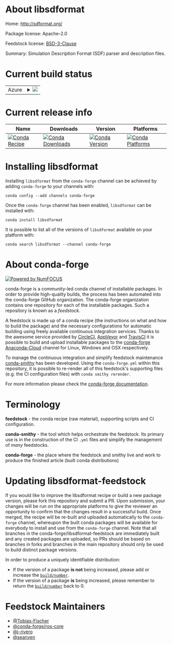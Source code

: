 About libsdformat
=================

Home: http://sdformat.org/

Package license: Apache-2.0

Feedstock license: [BSD-3-Clause](https://github.com/conda-forge/libsdformat-feedstock/blob/master/LICENSE.txt)

Summary: Simulation Description Format (SDF) parser and description files.


Current build status
====================


<table>
    
  <tr>
    <td>Azure</td>
    <td>
      <details>
        <summary>
          <a href="https://dev.azure.com/conda-forge/feedstock-builds/_build/latest?definitionId=8273&branchName=master">
            <img src="https://dev.azure.com/conda-forge/feedstock-builds/_apis/build/status/libsdformat-feedstock?branchName=master">
          </a>
        </summary>
        <table>
          <thead><tr><th>Variant</th><th>Status</th></tr></thead>
          <tbody><tr>
              <td>linux_64_boost_cpp1.72.0ruby2.5</td>
              <td>
                <a href="https://dev.azure.com/conda-forge/feedstock-builds/_build/latest?definitionId=8273&branchName=master">
                  <img src="https://dev.azure.com/conda-forge/feedstock-builds/_apis/build/status/libsdformat-feedstock?branchName=master&jobName=linux&configuration=linux_64_boost_cpp1.72.0ruby2.5" alt="variant">
                </a>
              </td>
            </tr><tr>
              <td>linux_64_boost_cpp1.72.0ruby2.6</td>
              <td>
                <a href="https://dev.azure.com/conda-forge/feedstock-builds/_build/latest?definitionId=8273&branchName=master">
                  <img src="https://dev.azure.com/conda-forge/feedstock-builds/_apis/build/status/libsdformat-feedstock?branchName=master&jobName=linux&configuration=linux_64_boost_cpp1.72.0ruby2.6" alt="variant">
                </a>
              </td>
            </tr><tr>
              <td>linux_64_boost_cpp1.74.0ruby2.5</td>
              <td>
                <a href="https://dev.azure.com/conda-forge/feedstock-builds/_build/latest?definitionId=8273&branchName=master">
                  <img src="https://dev.azure.com/conda-forge/feedstock-builds/_apis/build/status/libsdformat-feedstock?branchName=master&jobName=linux&configuration=linux_64_boost_cpp1.74.0ruby2.5" alt="variant">
                </a>
              </td>
            </tr><tr>
              <td>linux_64_boost_cpp1.74.0ruby2.6</td>
              <td>
                <a href="https://dev.azure.com/conda-forge/feedstock-builds/_build/latest?definitionId=8273&branchName=master">
                  <img src="https://dev.azure.com/conda-forge/feedstock-builds/_apis/build/status/libsdformat-feedstock?branchName=master&jobName=linux&configuration=linux_64_boost_cpp1.74.0ruby2.6" alt="variant">
                </a>
              </td>
            </tr><tr>
              <td>osx_64_boost_cpp1.72.0ruby2.5</td>
              <td>
                <a href="https://dev.azure.com/conda-forge/feedstock-builds/_build/latest?definitionId=8273&branchName=master">
                  <img src="https://dev.azure.com/conda-forge/feedstock-builds/_apis/build/status/libsdformat-feedstock?branchName=master&jobName=osx&configuration=osx_64_boost_cpp1.72.0ruby2.5" alt="variant">
                </a>
              </td>
            </tr><tr>
              <td>osx_64_boost_cpp1.72.0ruby2.6</td>
              <td>
                <a href="https://dev.azure.com/conda-forge/feedstock-builds/_build/latest?definitionId=8273&branchName=master">
                  <img src="https://dev.azure.com/conda-forge/feedstock-builds/_apis/build/status/libsdformat-feedstock?branchName=master&jobName=osx&configuration=osx_64_boost_cpp1.72.0ruby2.6" alt="variant">
                </a>
              </td>
            </tr><tr>
              <td>osx_64_boost_cpp1.74.0ruby2.5</td>
              <td>
                <a href="https://dev.azure.com/conda-forge/feedstock-builds/_build/latest?definitionId=8273&branchName=master">
                  <img src="https://dev.azure.com/conda-forge/feedstock-builds/_apis/build/status/libsdformat-feedstock?branchName=master&jobName=osx&configuration=osx_64_boost_cpp1.74.0ruby2.5" alt="variant">
                </a>
              </td>
            </tr><tr>
              <td>osx_64_boost_cpp1.74.0ruby2.6</td>
              <td>
                <a href="https://dev.azure.com/conda-forge/feedstock-builds/_build/latest?definitionId=8273&branchName=master">
                  <img src="https://dev.azure.com/conda-forge/feedstock-builds/_apis/build/status/libsdformat-feedstock?branchName=master&jobName=osx&configuration=osx_64_boost_cpp1.74.0ruby2.6" alt="variant">
                </a>
              </td>
            </tr><tr>
              <td>win_64_boost_cpp1.72.0</td>
              <td>
                <a href="https://dev.azure.com/conda-forge/feedstock-builds/_build/latest?definitionId=8273&branchName=master">
                  <img src="https://dev.azure.com/conda-forge/feedstock-builds/_apis/build/status/libsdformat-feedstock?branchName=master&jobName=win&configuration=win_64_boost_cpp1.72.0" alt="variant">
                </a>
              </td>
            </tr><tr>
              <td>win_64_boost_cpp1.74.0</td>
              <td>
                <a href="https://dev.azure.com/conda-forge/feedstock-builds/_build/latest?definitionId=8273&branchName=master">
                  <img src="https://dev.azure.com/conda-forge/feedstock-builds/_apis/build/status/libsdformat-feedstock?branchName=master&jobName=win&configuration=win_64_boost_cpp1.74.0" alt="variant">
                </a>
              </td>
            </tr>
          </tbody>
        </table>
      </details>
    </td>
  </tr>
</table>

Current release info
====================

| Name | Downloads | Version | Platforms |
| --- | --- | --- | --- |
| [![Conda Recipe](https://img.shields.io/badge/recipe-libsdformat-green.svg)](https://anaconda.org/conda-forge/libsdformat) | [![Conda Downloads](https://img.shields.io/conda/dn/conda-forge/libsdformat.svg)](https://anaconda.org/conda-forge/libsdformat) | [![Conda Version](https://img.shields.io/conda/vn/conda-forge/libsdformat.svg)](https://anaconda.org/conda-forge/libsdformat) | [![Conda Platforms](https://img.shields.io/conda/pn/conda-forge/libsdformat.svg)](https://anaconda.org/conda-forge/libsdformat) |

Installing libsdformat
======================

Installing `libsdformat` from the `conda-forge` channel can be achieved by adding `conda-forge` to your channels with:

```
conda config --add channels conda-forge
```

Once the `conda-forge` channel has been enabled, `libsdformat` can be installed with:

```
conda install libsdformat
```

It is possible to list all of the versions of `libsdformat` available on your platform with:

```
conda search libsdformat --channel conda-forge
```


About conda-forge
=================

[![Powered by NumFOCUS](https://img.shields.io/badge/powered%20by-NumFOCUS-orange.svg?style=flat&colorA=E1523D&colorB=007D8A)](http://numfocus.org)

conda-forge is a community-led conda channel of installable packages.
In order to provide high-quality builds, the process has been automated into the
conda-forge GitHub organization. The conda-forge organization contains one repository
for each of the installable packages. Such a repository is known as a *feedstock*.

A feedstock is made up of a conda recipe (the instructions on what and how to build
the package) and the necessary configurations for automatic building using freely
available continuous integration services. Thanks to the awesome service provided by
[CircleCI](https://circleci.com/), [AppVeyor](https://www.appveyor.com/)
and [TravisCI](https://travis-ci.com/) it is possible to build and upload installable
packages to the [conda-forge](https://anaconda.org/conda-forge)
[Anaconda-Cloud](https://anaconda.org/) channel for Linux, Windows and OSX respectively.

To manage the continuous integration and simplify feedstock maintenance
[conda-smithy](https://github.com/conda-forge/conda-smithy) has been developed.
Using the ``conda-forge.yml`` within this repository, it is possible to re-render all of
this feedstock's supporting files (e.g. the CI configuration files) with ``conda smithy rerender``.

For more information please check the [conda-forge documentation](https://conda-forge.org/docs/).

Terminology
===========

**feedstock** - the conda recipe (raw material), supporting scripts and CI configuration.

**conda-smithy** - the tool which helps orchestrate the feedstock.
                   Its primary use is in the construction of the CI ``.yml`` files
                   and simplify the management of *many* feedstocks.

**conda-forge** - the place where the feedstock and smithy live and work to
                  produce the finished article (built conda distributions)


Updating libsdformat-feedstock
==============================

If you would like to improve the libsdformat recipe or build a new
package version, please fork this repository and submit a PR. Upon submission,
your changes will be run on the appropriate platforms to give the reviewer an
opportunity to confirm that the changes result in a successful build. Once
merged, the recipe will be re-built and uploaded automatically to the
`conda-forge` channel, whereupon the built conda packages will be available for
everybody to install and use from the `conda-forge` channel.
Note that all branches in the conda-forge/libsdformat-feedstock are
immediately built and any created packages are uploaded, so PRs should be based
on branches in forks and branches in the main repository should only be used to
build distinct package versions.

In order to produce a uniquely identifiable distribution:
 * If the version of a package **is not** being increased, please add or increase
   the [``build/number``](https://conda.io/docs/user-guide/tasks/build-packages/define-metadata.html#build-number-and-string).
 * If the version of a package **is** being increased, please remember to return
   the [``build/number``](https://conda.io/docs/user-guide/tasks/build-packages/define-metadata.html#build-number-and-string)
   back to 0.

Feedstock Maintainers
=====================

* [@Tobias-Fischer](https://github.com/Tobias-Fischer/)
* [@conda-forge/ros-core](https://github.com/conda-forge/ros-core/)
* [@j-rivero](https://github.com/j-rivero/)
* [@seanyen](https://github.com/seanyen/)

